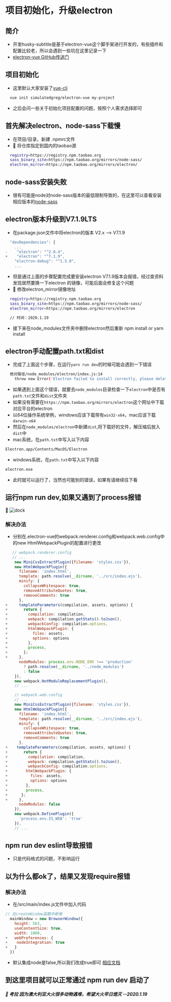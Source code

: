 # 项目初始化，升级electron

## 简介
* 开发husky-subtitle是基于electron-vue这个脚手架进行开发的，有些插件和配置比较老，所以会遇到一些坑在这里记录一下
* [electron-vue GitHub传送门](https://github.com/SimulatedGREG/electron-vue)

## 项目初始化

* 这里默认大家安装了[vue-cli](https://cli.vuejs.org/zh/)
```bash
  vue init simulatedgreg/electron-vue my-project
```
* 之后会问一些关于初始化项目配置的问题，按照个人需求选择即可

## 首先解决electron、node-sass下载慢
* 在项目/目录，新建 .npmrc文件
* :koala: 将仓库指定到国内的taobao源
```bash
  registry=https://registry.npm.taobao.org
  sass_binary_site=https://npm.taobao.org/mirrors/node-sass/
  electron_mirror=https://npm.taobao.org/mirrors/electron/
```
## node-sass安装失败
* 很有可能是node对node-sass版本的最低限制导致的，在这里可以查看安装相应版本的[node-sass](https://www.npmjs.com/package/node-sass)

## electron版本升级到V7.1.9LTS <Badge text="可以选择更高版本的LTS版"/>
* 在package.json文件中将electron的版本 V2.x --> V7.1.9
```js
  "devDependencies": {
    ...
-    "electron": "^2.0.4",
+    "electron": "^7.1.9",
    "electron-debug": "^1.5.0",
    ...
```
* 但是通过上面的步骤配置完成要安装electron V7.1.9版本会报错，经过查资料发现居然要换一下electron 的镜像，可能后面会修复这个问题
* :koala: 修改electron_mirror镜像地址
```bash
  registry=https://registry.npm.taobao.org
  sass_binary_site=https://npm.taobao.org/mirrors/node-sass/
  electron_mirror=https://npm.taobao.org/mirrors/electron

  // 时间：2020.1.19
```
* 接下来在node_modules文件夹中删除electron然后重新 npm install or yarn install

## electron手动配置path.txt和dist
* 完成了上面这个步骤，在运行`yarn run dev`的时候可能会遇到一下错误
```sh
  绝对路径/node_modules/electron/index.js:14
    throw new Error('Electron failed to install correctly, please delete node_modules/electron and try installing again')
```

* 如果遇到上面这个错误，就要去`node_modules`目录检查一下`electron`中是否有`path.txt`文件和`dist`文件夹
* 如果没有需要在`https://npm.taobao.org/mirrors/electron`这个网址中下载对应平台的electron
* 以64位操作系统举例，windows应该下载带有`win32-x64`，mac应该下载`darwin-x64`
* 然后在`node_modules/electron`中新建`dist`,将下载好的文件，解压缩后放入`dist`中
* mac系统，在`path.txt`中写入以下内容
```sh
Electron.app/Contents/MacOS/Electron
```
* windows系统，在`path.txt`中写入以下内容
```sh
electron.exe
```
* 此时就可以运行了，当然也可能别的错误，如果有请继续往下看

## 运行npm run dev,如果又遇到了process报错
:koala:
<img :src="$withBase('/image/electron-process-error.png')" alt="dock">

### 解决办法
* 分别在.electron-vue的webpack.renderer.config和webpack.web.config中的new HtmlWebpackPlugin的配置进行更改
```js
   // webpack.renderer.config
   // ...
    new MiniCssExtractPlugin({filename: 'styles.css'}),
    new HtmlWebpackPlugin({
      filename: 'index.html',
      template: path.resolve(__dirname, '../src/index.ejs'),
      minify: {
        collapseWhitespace: true,
        removeAttributeQuotes: true,
        removeComments: true
      },
+     templateParameters(compilation, assets, options) {
+       return {
+         compilation: compilation,
+         webpack: compilation.getStats().toJson(),
+         webpackConfig: compilation.options,
+         htmlWebpackPlugin: {
+           files: assets,
+           options: options
+         },
+         process,
+       };
+     },
      nodeModules: process.env.NODE_ENV !== 'production'
        ? path.resolve(__dirname, '../node_modules')
        : false
    }),
    new webpack.HotModuleReplacementPlugin(),
    // ...

    // webpack.web.config
    // ...
    new MiniCssExtractPlugin({filename: 'styles.css'}),
    new HtmlWebpackPlugin({
      filename: 'index.html',
      template: path.resolve(__dirname, '../src/index.ejs'),
      minify: {
        collapseWhitespace: true,
        removeAttributeQuotes: true,
        removeComments: true
      },
+    templateParameters(compilation, assets, options) {
+       return {
+         compilation: compilation,
+         webpack: compilation.getStats().toJson(),
+         webpackConfig: compilation.options,
+        htmlWebpackPlugin: {
+          files: assets,
+          options: options
+        },
+        process,
+      };
+     },
      nodeModules: false
    }),
    new webpack.DefinePlugin({
      'process.env.IS_WEB': 'true'
    }),
    // ...
```
## npm run dev eslint导致报错
* 只是代码格式的问题，不影响运行
## 以为什么都ok了，结果又发现require报错

### 解决办法
* 在/src/main/index.js文件中加入代码
```js
// 在createWindow函数中新增
  mainWindow = new BrowserWindow({
    height: 563,
    useContentSize: true,
    width: 1000,
+   webPreferences: {
+    nodeIntegration: true
+   }
  })
```
* 默认集成node是false,所以我们改成true即可 
[相应文档](https://electronjs.org/docs/api/browser-window#new-browserwindowoptions)

## 到这里项目就可以正常通过 npm run dev 启动了

##### :koala: 考拉 因为澳大利亚大火很多动物遇难，希望大火早日熄灭 --2020.1.19